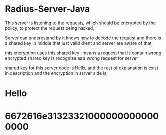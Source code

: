 # Radius-Server-Java

This server is listening to the requests, which should be encrypted by the policy, to protect the request being hacked,

Server can underestand by it knows how to decode the request and there is a shared key in middle that just valid client and server are aware of that,

this encryption uses this shared key , means a request that is contain wrong encrypted shared key is recognize as a wrong request for server


shared key for this server code is Hello, and the rest of explanation is exist in description
and the encryption in server side is, 

# Hello
# 6672616e313233210000000000000000

